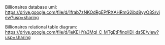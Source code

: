 Billionaires database uml:
  https://drive.google.com/file/d/1frab7zNKOdRgEPfRXAHRmG2ibd8yyO8S/view?usp=sharing

Billionaires relational table diagram:
  https://drive.google.com/file/d/1eKEHYa3Mql_C_MTgEtFfinolIDi_ds5E/view?usp=sharing
